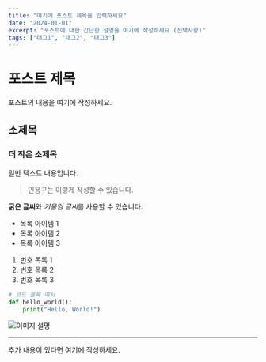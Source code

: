 ```yaml
---
title: "여기에 포스트 제목을 입력하세요"
date: "2024-01-01"
excerpt: "포스트에 대한 간단한 설명을 여기에 작성하세요 (선택사항)"
tags: ["태그1", "태그2", "태그3"]
---
```


# 포스트 제목

포스트의 내용을 여기에 작성하세요.

## 소제목

### 더 작은 소제목

일반 텍스트 내용입니다.

> 인용구는 이렇게 작성할 수 있습니다.

**굵은 글씨**와 *기울임 글씨*를 사용할 수 있습니다.

- 목록 아이템 1
- 목록 아이템 2
- 목록 아이템 3

1. 번호 목록 1
2. 번호 목록 2
3. 번호 목록 3

```python
# 코드 블록 예시
def hello_world():
    print("Hello, World!")
```

![이미지 설명](/이미지파일명.png)

---

추가 내용이 있다면 여기에 작성하세요. 